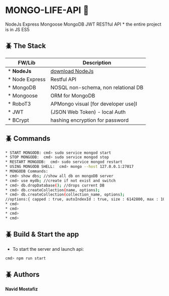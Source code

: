 # MONGO-LIFE-API 🚶
NodeJs Express Mongoose MongoDB JWT RESTful API * the entire project is in JS ES5


## :beetle: The Stack
| FW/Lib         | Description                                        |
| -------------- | -------------------------------------------------- |
| * **NodeJs**       | [download NodeJs](https://nodejs.org/en/download/) |
| * Node Express | Restful API                                        |
| * MongoDB      | NOSQL non-schema, non relational DB                |
| * Mongoose     | ORM for MongoDB                                    |
| * RoboT3       | APMongo visual [for developer use]I                |
| * JWT          | (JSON Web Token) - local Auth                      |
| * BCrypt       | hashing encryption for password                    |


## :beetle: Commands
```sh
* START MONGODB: cmd> sudo service mongod start
* STOP MONGODB:  cmd> sudo service mongod stop
* RESTART MONGODB:  cmd> sudo service mongod restart
* USING MONGODB SHELL:  cmd> mongo --host 127.0.0.1:27017
* MONGODB Commands:
* cmd> show dbs; //show all db on mongoDB server
* cmd> use mydb; //create if not exist and switch
* cmd> db.dropDatabase(); //drops current DB
* cmd> db.createCollection(name, options);
* cmd> db.createCollection(collection_name, options);
//options:{ capped : true, autoIndexId : true, size : 6142800, max : 10000 }
* cmd> 
* cmd> 
* cmd> 
* cmd> 
```

## :beetle: Build & Start the app
* To start the server and launch api:
```sh
cmd> npm run start
```

## :beetle: Authors
**Navid Mostafiz**